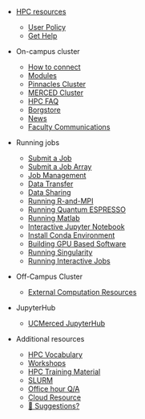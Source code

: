 <!-- docs/_sidebar.md -->

- [HPC resources](README.md)
  - [User Policy](policy.md)
  - [Get Help](get_help.md)

- On-campus cluster
  - [How to connect](central_login.md)
  - [Modules](p_modules.md)
  - [Pinnacles Cluster](Pinnacles.md)
  - [MERCED Cluster](MERCED.md)
  - [HPC FAQ](hpc_FAQ.md)
  - [Borgstore](borgstore.md)
  - [News](news.md)
  - [Faculty Communications](commun.md)

- Running jobs
  - [Submit a Job ](running_jobs.md)
  - [Submit a Job Array](job_array.md)
  - [Job Management](Manage_job.md)
  - [Data Transfer](data_transfer.md)
  - [Data Sharing](data_share.md)
  - [Running R-and-MPI](running_R_mpi.md)
  - [Running Quantum ESPRESSO](running_qr.md)
  - [Running Matlab](running_matlab.md)
  - [Interactive Jupyter Notebook](running_jupyter.md)
  - [Install Conda Environment](conda_env.md)
  - [Building GPU Based Software](gpu.md)
  - [Running Singularity](Singularity.md)
  - [Running Interactive Jobs](interact_job.md)

- Off-Campus Cluster
  - [External Computation Resources](additional.md)

- JupyterHub
  - [UCMerced JupyterHub](jupyterhub.md)

- Additional resources
  - [HPC Vocabulary](hpc_vocab.md)
  - [Workshops](software_carpentry.md)
  - [HPC Training Material](hpc_training.md)
  - [SLURM](slurm.md)
  - [Office hour Q/A](office_hour.md)
  - [Cloud Resource](cloud.md)
  - [💜 Suggestions?](contribute.md)
